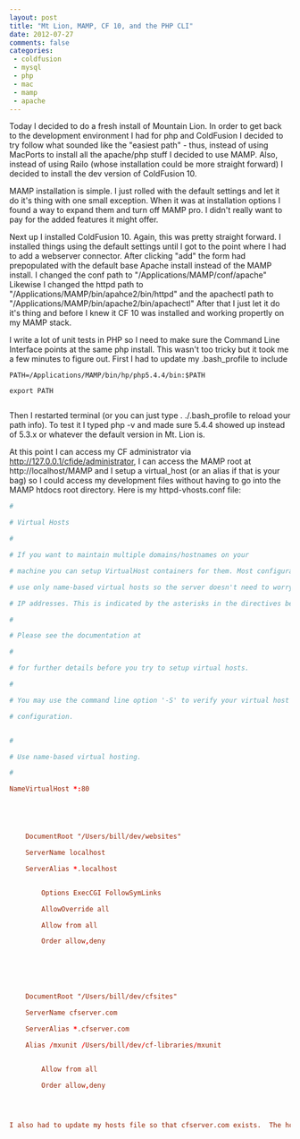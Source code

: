 ```yaml
---
layout: post
title: "Mt Lion, MAMP, CF 10, and the PHP CLI"
date: 2012-07-27
comments: false
categories:
 - coldfusion
 - mysql
 - php
 - mac
 - mamp
 - apache
---
```

Today I decided to do a fresh install of Mountain Lion.  In order to get back
to the development environment I had for php and ColdFusion I decided to try
follow what sounded like the "easiest path" - thus, instead of using MacPorts
to install all the apache/php stuff I decided to use MAMP.  Also, instead of
using Railo (whose installation could be more straight forward) I decided to
install the dev version of ColdFusion 10.

MAMP installation is simple.  I just rolled with the default settings and let
it do it's thing with one small exception.  When it was at installation
options I found a way to expand them and turn off MAMP pro. I didn't really
want to pay for the added features it might offer.

Next up I installed ColdFusion 10.  Again, this was pretty straight forward.
I installed things using the default settings until I got to the point where I
had to add a webserver connector.  After clicking "add" the form had
prepopulated with the default base Apache install instead of the MAMP install.
I changed the conf path to "/Applications/MAMP/conf/apache"  Likewise I
changed the httpd path to "/Applications/MAMP/bin/apahce2/bin/httpd" and the
apachectl path to "/Applications/MAMP/bin/apache2/bin/apachectl"  After that I
just let it do it's thing and before I knew it CF 10 was installed and working
propertly on my MAMP stack.

I write a lot of unit tests in PHP so I need to make sure the Command Line
Interface points at the same php install.  This wasn't too tricky but it took
me a few minutes to figure out.  First I had to update my .bash_profile to
include




```
PATH=/Applications/MAMP/bin/hp/php5.4.4/bin:$PATH

export PATH


```



Then I restarted terminal (or you can just type  . ./.bash_profile to reload your path info).  To test it I typed php -v and made sure 5.4.4 showed up instead of 5.3.x or whatever the default version in Mt. Lion is.


At this point I can access my CF administrator via http://127.0.0.1/cfide/administrator, I can access the MAMP root at http://localhost/MAMP  and I setup a virtual_host (or an alias if that is your bag) so I could access my development files without having to go into the MAMP htdocs root directory. Here is my httpd-vhosts.conf file:





```conf
#

# Virtual Hosts

#

# If you want to maintain multiple domains/hostnames on your

# machine you can setup VirtualHost containers for them. Most configurations

# use only name-based virtual hosts so the server doesn't need to worry about

# IP addresses. This is indicated by the asterisks in the directives below.

#

# Please see the documentation at

#

# for further details before you try to setup virtual hosts.

#

# You may use the command line option '-S' to verify your virtual host

# configuration.


#

# Use name-based virtual hosting.

#

NameVirtualHost *:80





    DocumentRoot "/Users/bill/dev/websites"

    ServerName localhost

    ServerAlias *.localhost


        Options ExecCGI FollowSymLinks

        AllowOverride all

        Allow from all

        Order allow,deny






    DocumentRoot "/Users/bill/dev/cfsites"

    ServerName cfserver.com

    ServerAlias *.cfserver.com

    Alias /mxunit /Users/bill/dev/cf-libraries/mxunit


        Allow from all

        Order allow,deny




I also had to update my hosts file so that cfserver.com exists.  The hosts file is at /private/etc/hosts
```






